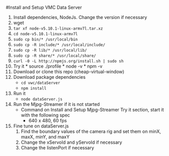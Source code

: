 #Install and Setup VMC Data Server
1. Install dependencies, NodeJs.  Change the version if necessary
  1. wget [](https://nodejs.org/download/release/latest/node-v5.10.1-linux-armv7l.tar.xz)
  2. `tar xf node-v5.10.1-linux-armv7l.tar.xz`
  3. `cd node-v5.10.1-linux-armv7l`
  4. `sudo cp bin/* /usr/local/bin`
  5. `sudo cp -R include/* /usr/local/include/`
  6. `sudo cp -R lib/* /usr/local/lib/`
  7. `sudo cp -R share/* /usr/local/share/`
  8. `curl -0 -L http://npmjs.org/install.sh | sudo sh`
  9. Try it
    * source ./profile
    * node -v
    * npm -v
2. Download or clone this repo (cheap-virtual-window)
3. Download package dependencies
    * `cd vwc/dataServer`
    * `npm install`
4. Run it
    * `node dataServer.js`
5. Run the Mjpg-Streamer if it is not started
    * Command on Install and Setup Mjpg-Streamer Try it section, start it with the following spec
      * 640 x 480, 60 fps
6. Fine tune on dataServer.js
    1. Find the boundary values of the camera rig and set them on minX, maxX, minY, and maxY
    2. Change the xServoId and yServoId if necessary
    3. Change the listenPort if necessary
